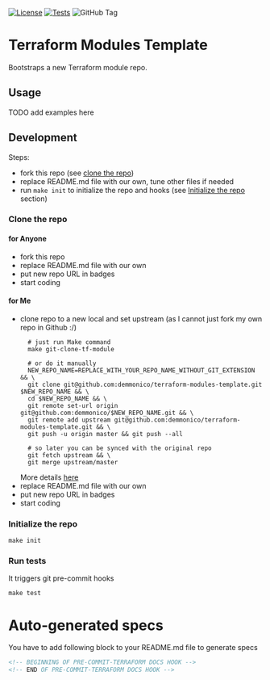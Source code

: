 [![License](https://img.shields.io/github/license/demmonico/terraform-modules-template)](LICENSE)
[![Tests](https://github.com/demmonico/terraform-modules-template/actions/workflows/tests.yml/badge.svg)](https://github.com/demmonico/terraform-modules-template/actions/workflows/tests.yml)
![GitHub Tag](https://img.shields.io/github/v/tag/demmonico/terraform-modules-template)

# Terraform Modules Template

Bootstraps a new Terraform module repo.

## Usage

TODO add examples here

## Development

Steps:
- fork this repo (see [clone the repo](#clone-the-repo))
- replace README.md file with our own, tune other files if needed
- run `make init` to initialize the repo and hooks (see [Initialize the repo](#initialize-the-repo) section)

### Clone the repo

#### for Anyone

- fork this repo
- replace README.md file with our own
- put new repo URL in badges
- start coding

#### for Me

- clone repo to a new local and set upstream (as I cannot just fork my own repo in Github :/)
  ```shell
    # just run Make command
    make git-clone-tf-module
    
    # or do it manually
    NEW_REPO_NAME=REPLACE_WITH_YOUR_REPO_NAME_WITHOUT_GIT_EXTENSION && \
    git clone git@github.com:demmonico/terraform-modules-template.git $NEW_REPO_NAME && \
    cd $NEW_REPO_NAME && \
    git remote set-url origin git@github.com:demmonico/$NEW_REPO_NAME.git && \
    git remote add upstream git@github.com:demmonico/terraform-modules-template.git && \
    git push -u origin master && git push --all
    
    # so later you can be synced with the original repo
    git fetch upstream && \
    git merge upstream/master
  ```
  More details [here](https://stackoverflow.com/a/10966784/8148333)
- replace README.md file with our own
- put new repo URL in badges
- start coding

### Initialize the repo

```shell
make init
```


### Run tests

It triggers git pre-commit hooks

```shell
make test
```


# Auto-generated specs

You have to add following block to your README.md file to generate specs
```md
<!-- BEGINNING OF PRE-COMMIT-TERRAFORM DOCS HOOK -->
<!-- END OF PRE-COMMIT-TERRAFORM DOCS HOOK -->
```

